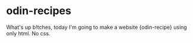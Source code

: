 # odin-recipes
What's up b!tches, today I'm going to make a website {odin-recipe} using only html. No css.
